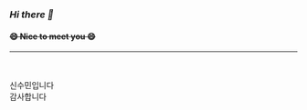 ### *Hi there 👋*
#### ~~😄 Nice to meet you 😄~~
<hr/>

<br/><br/> 신수민입니다 <br/>감사합니다



<!--
**lollol1678/lollol1678** is a ✨ _special_ ✨ repository because its `README.md` (this file) appears on your GitHub profile.

Here are some ideas to get you started:

- 🔭 I’m currently working on ...
- 🌱 I’m currently learning ...
- 👯 I’m looking to collaborate on ...
- 🤔 I’m looking for help with ...
- 💬 Ask me about ...
- 📫 How to reach me: ...
- 😄 Pronouns: ...
- ⚡ Fun fact: ...
-->
